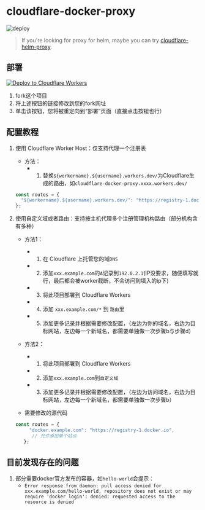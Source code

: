 # cloudflare-docker-proxy

![deploy](https://github.com/ciiiii/cloudflare-docker-proxy/actions/workflows/deploy.yaml/badge.svg)

> If you're looking for proxy for helm, maybe you can try [cloudflare-helm-proxy](https://github.com/ciiiii/cloudflare-helm-proxy).

## 部署
[![Deploy to Cloudflare Workers](https://deploy.workers.cloudflare.com/button)](https://deploy.workers.cloudflare.com/?url=https://github.com/Aqr-K/cf-dp)

1. fork这个项目
2. 将上述按钮的链接修改到您的fork网址
3. 单击该按钮，您将被重定向到“部署”页面（直接点击按钮也行）

## 配置教程

1. 使用 Cloudflare Worker Host：仅支持代理一个注册表
   - 方法：
     - 1. 替换`${workername}.${username}.workers.dev/`为Cloudflare生成的路由，如`cloudflare-docker-proxy.xxxx.workers.dev/`
   ```javascript
   const routes = {
     "${workername}.${username}.workers.dev/": "https://registry-1.docker.io",
   };
   ```
   
2. 使用自定义域或者路由：支持按主机代理多个注册管理机构路由（部分机构含有多种）
   - 方法1：
     - 1. 在 Cloudflare 上托管您的域`DNS`
     - 2. 添加`xxx.example.com`的`A`记录到`192.0.2.1`(IP没要求，随便填写就行，最后都会被worker截断，不会访问到填入的ip下)
     - 3. 将此项目部署到 Cloudflare Workers
     - 4. 添加 `xxx.example.com/*` 到 `路由`里
     - 5. 添加更多记录并根据需要修改配置，（左边为你的域名，右边为目标网站，左边每一个新域名，都需要单独做一次步骤b与步骤d）


   - 方法2：
     - 1. 将此项目部署到 Cloudflare Workers
     - 2. 添加`xxx.example.com`到`自定义域`
     - 3. 添加更多记录并根据需要修改配置，（左边为访问域名，右边为目标网站，左边每一个新域名，都需要单独做一次步骤b）

   - 需要修改的源代码
   ```javascript
   const routes = {
        "docker.example.com": "https://registry-1.docker.io",
         // 允许添加单个站点  
      };
   ```

## 目前发现存在的问题

1. 部分需要docker官方发布的容器，如`hello-world`会提示：
   - `Error response from daemon: pull access denied for xxx.example.com/hello-world, repository does not exist or may require 'docker login': denied: requested access to the resource is denied`
